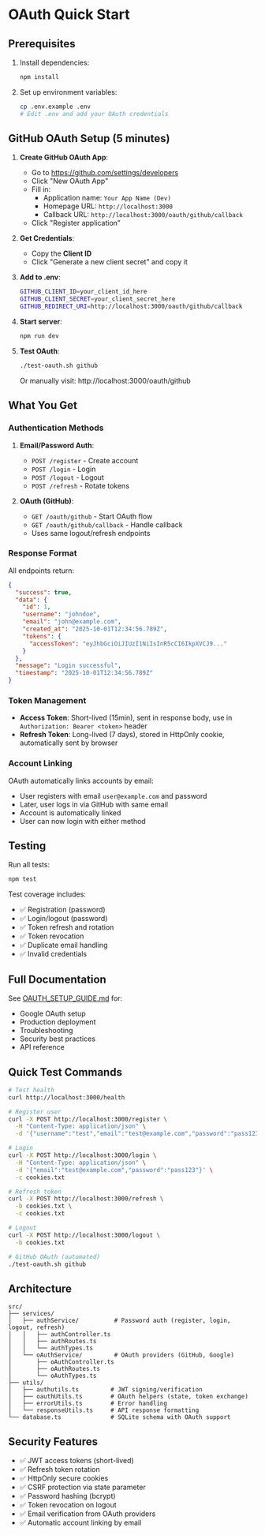 # OAuth Quick Start

## Prerequisites

1. Install dependencies:
   ```bash
   npm install
   ```

2. Set up environment variables:
   ```bash
   cp .env.example .env
   # Edit .env and add your OAuth credentials
   ```

## GitHub OAuth Setup (5 minutes)

1. **Create GitHub OAuth App**:
   - Go to https://github.com/settings/developers
   - Click "New OAuth App"
   - Fill in:
     - Application name: `Your App Name (Dev)`
     - Homepage URL: `http://localhost:3000`
     - Callback URL: `http://localhost:3000/oauth/github/callback`
   - Click "Register application"

2. **Get Credentials**:
   - Copy the **Client ID**
   - Click "Generate a new client secret" and copy it

3. **Add to .env**:
   ```bash
   GITHUB_CLIENT_ID=your_client_id_here
   GITHUB_CLIENT_SECRET=your_client_secret_here
   GITHUB_REDIRECT_URI=http://localhost:3000/oauth/github/callback
   ```

4. **Start server**:
   ```bash
   npm run dev
   ```

5. **Test OAuth**:
   ```bash
   ./test-oauth.sh github
   ```
   Or manually visit: http://localhost:3000/oauth/github

## What You Get

### Authentication Methods

1. **Email/Password Auth**:
   - `POST /register` - Create account
   - `POST /login` - Login
   - `POST /logout` - Logout
   - `POST /refresh` - Rotate tokens

2. **OAuth (GitHub)**:
   - `GET /oauth/github` - Start OAuth flow
   - `GET /oauth/github/callback` - Handle callback
   - Uses same logout/refresh endpoints

### Response Format

All endpoints return:
```json
{
  "success": true,
  "data": {
    "id": 1,
    "username": "johndoe",
    "email": "john@example.com",
    "created_at": "2025-10-01T12:34:56.789Z",
    "tokens": {
      "accessToken": "eyJhbGciOiJIUzI1NiIsInR5cCI6IkpXVCJ9..."
    }
  },
  "message": "Login successful",
  "timestamp": "2025-10-01T12:34:56.789Z"
}
```

### Token Management

- **Access Token**: Short-lived (15min), sent in response body, use in `Authorization: Bearer <token>` header
- **Refresh Token**: Long-lived (7 days), stored in HttpOnly cookie, automatically sent by browser

### Account Linking

OAuth automatically links accounts by email:
- User registers with email `user@example.com` and password
- Later, user logs in via GitHub with same email
- Account is automatically linked
- User can now login with either method

## Testing

Run all tests:
```bash
npm test
```

Test coverage includes:
- ✅ Registration (password)
- ✅ Login/logout (password)
- ✅ Token refresh and rotation
- ✅ Token revocation
- ✅ Duplicate email handling
- ✅ Invalid credentials

## Full Documentation

See [OAUTH_SETUP_GUIDE.md](./OAUTH_SETUP_GUIDE.md) for:
- Google OAuth setup
- Production deployment
- Troubleshooting
- Security best practices
- API reference

## Quick Test Commands

```bash
# Test health
curl http://localhost:3000/health

# Register user
curl -X POST http://localhost:3000/register \
  -H "Content-Type: application/json" \
  -d '{"username":"test","email":"test@example.com","password":"pass123","confirmPassword":"pass123"}'

# Login
curl -X POST http://localhost:3000/login \
  -H "Content-Type: application/json" \
  -d '{"email":"test@example.com","password":"pass123"}' \
  -c cookies.txt

# Refresh token
curl -X POST http://localhost:3000/refresh \
  -b cookies.txt \
  -c cookies.txt

# Logout
curl -X POST http://localhost:3000/logout \
  -b cookies.txt

# GitHub OAuth (automated)
./test-oauth.sh github
```

## Architecture

```
src/
├── services/
│   ├── authService/          # Password auth (register, login, logout, refresh)
│   │   ├── authController.ts
│   │   ├── authRoutes.ts
│   │   └── authTypes.ts
│   └── oAuthService/         # OAuth providers (GitHub, Google)
│       ├── oAuthController.ts
│       ├── oAuthRoutes.ts
│       └── oAuthTypes.ts
├── utils/
│   ├── authutils.ts         # JWT signing/verification
│   ├── oauthUtils.ts        # OAuth helpers (state, token exchange)
│   ├── errorUtils.ts        # Error handling
│   └── responseUtils.ts     # API response formatting
└── database.ts              # SQLite schema with OAuth support
```

## Security Features

- ✅ JWT access tokens (short-lived)
- ✅ Refresh token rotation
- ✅ HttpOnly secure cookies
- ✅ CSRF protection via state parameter
- ✅ Password hashing (bcrypt)
- ✅ Token revocation on logout
- ✅ Email verification from OAuth providers
- ✅ Automatic account linking by email
